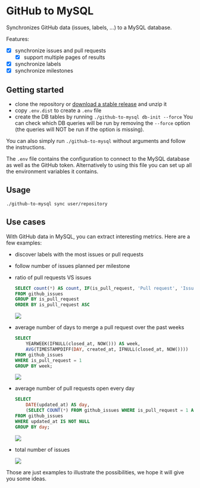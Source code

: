 # GitHub to MySQL

Synchronizes GitHub data (issues, labels, ...) to a MySQL database.

Features:

- [x] synchronize issues and pull requests
    - [x] support multiple pages of results
- [x] synchronize labels
- [x] synchronize milestones

## Getting started

- clone the repository or [download a stable release](https://github.com/wizaplace/github-to-mysql/releases) and unzip it
- copy `.env.dist` to create a `.env` file
- create the DB tables by running `./github-to-mysql db-init --force`
    You can check which DB queries will be run by removing the `--force` option (the queries will NOT be run if the option is missing).
    
You can also simply run `./github-to-mysql` without arguments and follow the instructions.

The `.env` file contains the configuration to connect to the MySQL database as well as the GitHub token. Alternatively to using this file you can set up all the environment variables it contains.

## Usage

```
./github-to-mysql sync user/repository
```

## Use cases

With GitHub data in MySQL, you can extract interesting metrics. Here are a few examples:

- discover labels with the most issues or pull requests

- follow number of issues planned per milestone

- ratio of pull requests VS issues

    ```sql
    SELECT count(*) AS count, IF(is_pull_request, 'Pull request', 'Issue') AS is_pull_request
    FROM github_issues
    GROUP BY is_pull_request
    ORDER BY is_pull_request ASC
    ```

    ![](https://i.imgur.com/3xlF5vn.png)

- average number of days to merge a pull request over the past weeks
    
    ```sql
    SELECT
        YEARWEEK(IFNULL(closed_at, NOW())) AS week,
        AVG(TIMESTAMPDIFF(DAY, created_at, IFNULL(closed_at, NOW())))
    FROM github_issues
    WHERE is_pull_request = 1
    GROUP BY week;
    ```

    ![](https://i.imgur.com/PH0CK70.png)

- average number of pull requests open every day

    ```sql
    SELECT
    	DATE(updated_at) AS day,
    	(SELECT COUNT(*) FROM github_issues WHERE is_pull_request = 1 AND created_at < day AND (closed_at >= day OR open = 1)) AS pr_open
    FROM github_issues
    WHERE updated_at IS NOT NULL
    GROUP BY day;
    ```
    
    ![](https://i.imgur.com/AWYIDom.png)

- total number of issues

    ![](https://i.imgur.com/WvIQMeI.png)

Those are just examples to illustrate the possibilities, we hope it will give you some ideas.
